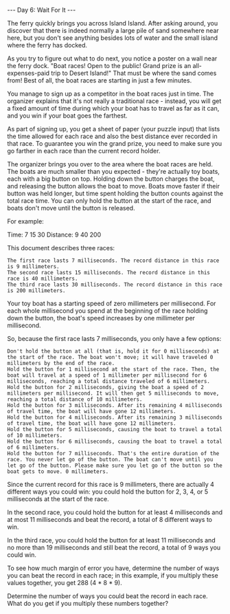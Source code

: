 --- Day 6: Wait For It ---

The ferry quickly brings you across Island Island. After asking around, you discover that there is indeed normally a
large pile of sand somewhere near here, but you don't see anything besides lots of water and the small island where the
ferry has docked.

As you try to figure out what to do next, you notice a poster on a wall near the ferry dock. "Boat races! Open to the
public! Grand prize is an all-expenses-paid trip to Desert Island!" That must be where the sand comes from! Best of all,
the boat races are starting in just a few minutes.

You manage to sign up as a competitor in the boat races just in time. The organizer explains that it's not really a
traditional race - instead, you will get a fixed amount of time during which your boat has to travel as far as it can,
and you win if your boat goes the farthest.

As part of signing up, you get a sheet of paper (your puzzle input) that lists the time allowed for each race and also
the best distance ever recorded in that race. To guarantee you win the grand prize, you need to make sure you go farther
in each race than the current record holder.

The organizer brings you over to the area where the boat races are held. The boats are much smaller than you expected -
they're actually toy boats, each with a big button on top. Holding down the button charges the boat, and releasing the
button allows the boat to move. Boats move faster if their button was held longer, but time spent holding the button
counts against the total race time. You can only hold the button at the start of the race, and boats don't move until
the button is released.

For example:

Time:      7 15 30
Distance:  9 40 200

This document describes three races:

    The first race lasts 7 milliseconds. The record distance in this race is 9 millimeters.
    The second race lasts 15 milliseconds. The record distance in this race is 40 millimeters.
    The third race lasts 30 milliseconds. The record distance in this race is 200 millimeters.

Your toy boat has a starting speed of zero millimeters per millisecond. For each whole millisecond you spend at the
beginning of the race holding down the button, the boat's speed increases by one millimeter per millisecond.

So, because the first race lasts 7 milliseconds, you only have a few options:

    Don't hold the button at all (that is, hold it for 0 milliseconds) at the start of the race. The boat won't move; it will have traveled 0 millimeters by the end of the race.
    Hold the button for 1 millisecond at the start of the race. Then, the boat will travel at a speed of 1 millimeter per millisecond for 6 milliseconds, reaching a total distance traveled of 6 millimeters.
    Hold the button for 2 milliseconds, giving the boat a speed of 2 millimeters per millisecond. It will then get 5 milliseconds to move, reaching a total distance of 10 millimeters.
    Hold the button for 3 milliseconds. After its remaining 4 milliseconds of travel time, the boat will have gone 12 millimeters.
    Hold the button for 4 milliseconds. After its remaining 3 milliseconds of travel time, the boat will have gone 12 millimeters.
    Hold the button for 5 milliseconds, causing the boat to travel a total of 10 millimeters.
    Hold the button for 6 milliseconds, causing the boat to travel a total of 6 millimeters.
    Hold the button for 7 milliseconds. That's the entire duration of the race. You never let go of the button. The boat can't move until you let go of the button. Please make sure you let go of the button so the boat gets to move. 0 millimeters.

Since the current record for this race is 9 millimeters, there are actually 4 different ways you could win: you could
hold the button for 2, 3, 4, or 5 milliseconds at the start of the race.

In the second race, you could hold the button for at least 4 milliseconds and at most 11 milliseconds and beat the
record, a total of 8 different ways to win.

In the third race, you could hold the button for at least 11 milliseconds and no more than 19 milliseconds and still
beat the record, a total of 9 ways you could win.

To see how much margin of error you have, determine the number of ways you can beat the record in each race; in this
example, if you multiply these values together, you get 288 (4 * 8 * 9).

Determine the number of ways you could beat the record in each race. What do you get if you multiply these numbers
together?
